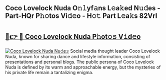 ## Coco Lovelock Nuda O𝚗𝚕yf𝚊ns L𝚎a𝚔ed N𝚞𝚍es - Part-HQr P𝚑𝚘tos Vi𝚍𝚎o - H𝚘𝚝 Part L𝚎a𝚔s 82Vrl

# <h2><a href="http://kfcz6l.oniu.top/?m=Coco+Lovelock+Nuda">🔗👉 🔴 Coco Lovelock Nuda P𝚑ot𝚘𝚜 V𝚒d𝚎o</a></h2>

[![Coco Lovelock Nuda Nu𝚍e𝚜](https://i.imgur.com/0qMVB7G.gif)](http://kfcz6l.oniu.top/?m=Coco+Lovelock+Nuda)
Social media thought leader Coco Lovelock Nuda, known for sharing dance and lifestyle information, consisting of presentations and personal blogs. The public persona of Coco Lovelock Nuda is defined by its warm and approachable energy, but the mysteries of his private life remain a tantalizing enigma.  
